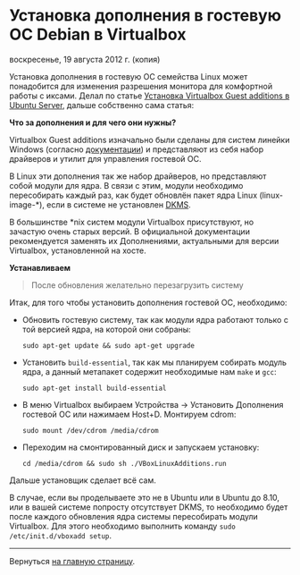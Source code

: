# Установка дополнения в гостевую ОС Debian в Virtualbox

воскресенье, 19 августа 2012 г. (копия)

Установка дополнения в гостевую ОС семейства Linux может понадобится для изменения разрешения монитора для комфортной работы с иксами.
Делал по статье [Установка Virtualbox Guest additions в Ubuntu Server](http://stuff-coding.blogspot.com/2011/07/virtualbox-guest-additions-ubuntu.html), дальше собственно сама статья:

**Что за дополнения и для чего они нужны?**

Virtualbox Guest additions изначально были сделаны для систем линейки Windows (согласно [документации](http://www.virtualbox.org/manual/ch04.html#additions-windows)) и представляют из себя набор драйверов и утилит для управления гостевой ОС.

В Linux эти дополнения так же набор драйверов, но представляют собой модули для ядра. В связи с этим, модули необходимо пересобирать каждый раз, как будет обновлён пакет ядра Linux (linux-image-*), если в системе не установлен [DKMS](http://ru.wikipedia.org/wiki/Dynamic_Kernel_Module_Support).

В большинстве *nix систем модули Virtualbox присутствуют, но зачастую очень старых версий. В официальной документации рекомендуется заменять их Дополнениями, актуальными для версии Virtualbox, установленной на хосте.

**Устанавливаем**

> После обновления желательно перезагрузить систему

Итак, для того чтобы установить дополнения гостевой ОС, необходимо:

- Обновить гостевую систему, так как модули ядра работают только с той версией ядра, на которой они собраны:
    
    `sudo apt-get update && sudo apt-get upgrade`

- Установить `build-essential`, так как мы планируем собирать модуль ядра, а данный метапакет содержит необходимые нам `make` и `gcc`:
    
    `sudo apt-get install build-essential`

- В меню Virtualbox выбираем Устройства → Установить Дополнения гостевой ОС или нажимаем Host+D. Монтируем cdrom:
    
    `sudo mount /dev/cdrom /media/cdrom`

- Переходим на смонтированный диск и запускаем установку:
    
    `cd /media/cdrom && sudo sh ./VBoxLinuxAdditions.run`


Дальше установщик сделает всё сам.

В случае, если вы проделываете это не в Ubuntu или в Ubuntu до 8.10, или в вашей системе попросту отсутствует DKMS, то необходимо будет после каждого обновления ядра системы пересобирать модули Virtualbox. Для этого необходимо выполнить команду `sudo /etc/init.d/vboxadd setup`.


----------

Вернуться  [на главную страницу](../../index.html).













